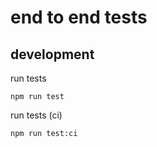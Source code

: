 # end to end tests

## development

run tests

```
npm run test
```

run tests (ci)

```
npm run test:ci
```
